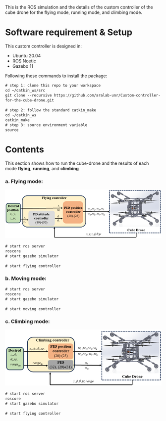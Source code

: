 This is the ROS simulation and the details of the custom controller of the cube drone for the flying mode, running mode, and climbing mode.
# Software requirement & Setup
This custom controller is designed in:
- Ubuntu 20.04
- ROS Noetic
- Gazebo 11
  
Following these commands to install the package:
```shell
# step 1: clone this repo to your workspace
cd ~/catkin_ws/src
git clone --recursive https://github.com/aralab-unr/Custom-controller-for-the-cube-drone.git

# step 2: follow the standard catkin_make
cd ~/catkin_ws
catkin_make
# step 3: source environment variable
source 
```
# Contents
This section shows how to run the cube-drone and the results of each mode **flying**, **running**, and **climbing**
### a. **Flying mode:**   
<p align='center'>
    <img src="cubedrone/images/schemecubeflying.png" />
</p>

```
# start ros server
roscore
# start gazebo simulator

# start flying controller

```
### b. **Moving mode:**   

```
# start ros server
roscore
# start gazebo simulator

# start moving controller

```
### c. **Climbing mode:**   
<p align='center'>
    <img src="cubedrone/images/schemecubeclimbing.png" />
</p>

```
# start ros server
roscore
# start gazebo simulator

# start flying controller

```
